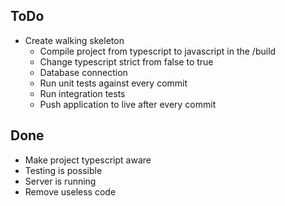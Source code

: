 ToDo
-
- Create walking skeleton
  - Compile project from typescript to javascript in the /build
  - Change typescript strict from false to true
  - Database connection
  - Run unit tests against every commit
  - Run integration tests
  - Push application to live after every commit
  
Done
- 
- Make project typescript aware
- Testing is possible
- Server is running
- Remove useless code 